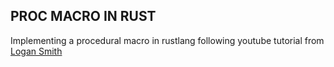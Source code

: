 ## PROC MACRO IN RUST

Implementing a procedural macro in rustlang following youtube tutorial from [Logan Smith](https://www.youtube.com/watch?v=SMCRQj9Hbx8&t=32s)